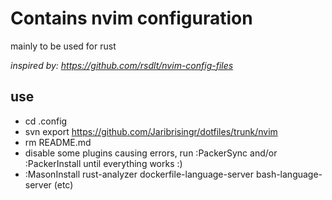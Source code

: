 # Contains nvim configuration

mainly to be used for rust

_inspired by: https://github.com/rsdlt/nvim-config-files_

## use
* cd .config
* svn export https://github.com/Jaribrisingr/dotfiles/trunk/nvim
* rm README.md
* disable some plugins causing errors, run :PackerSync and/or :PackerInstall until everything works :)
* :MasonInstall rust-analyzer dockerfile-language-server bash-language-server (etc)
